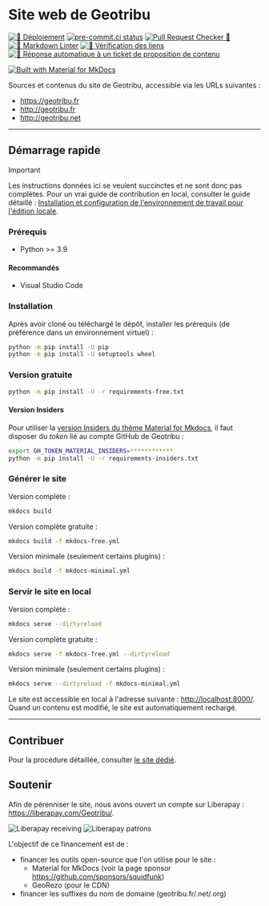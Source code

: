 # Site web de Geotribu

[![🚀 Déploiement](https://github.com/geotribu/website/actions/workflows/deploy.yml/badge.svg)](https://github.com/geotribu/website/actions/workflows/deploy.yml)
[![pre-commit.ci status](https://results.pre-commit.ci/badge/github/geotribu/website/master.svg)](https://results.pre-commit.ci/latest/github/geotribu/website/master)
[![Pull Request Checker 🛃](https://github.com/geotribu/website/actions/workflows/pr_checker_build.yml/badge.svg)](https://github.com/geotribu/website/actions/workflows/pr_checker_build.yml)
[![🎳 Markdown Linter](https://github.com/geotribu/website/actions/workflows/pr_linter_markdown.yml/badge.svg)](https://github.com/geotribu/website/actions/workflows/pr_linter_markdown.yml)
[![🎳 Vérification des liens](https://github.com/geotribu/website/actions/workflows/links_checker.yml/badge.svg)](https://github.com/geotribu/website/actions/workflows/links_checker.yml)
[![🤖 Réponse automatique à un ticket de proposition de contenu](https://github.com/geotribu/website/actions/workflows/issue_comment.yml/badge.svg)](https://github.com/geotribu/website/actions/workflows/issue_comment.yml)

[![Built with Material for MkDocs](https://img.shields.io/badge/Material_for_MkDocs-526CFE?style=for-the-badge&logo=MaterialForMkDocs&logoColor=white)](https://squidfunk.github.io/mkdocs-material/)

Sources et contenus du site de Geotribu, accessible via les URLs suivantes :

- <https://geotribu.fr>
- <http://geotribu.fr>
- <http://geotribu.net>

----

## Démarrage rapide

> [!IMPORTANT]  
> Les instructions données ici se veulent succinctes et ne sont donc pas complètes. Pour un vrai guide de contribution en local, consulter le guide détaillé : [Installation et configuration de l'environnement de travail pour l'édition locale](https://contribuer.geotribu.fr/).

### Prérequis

- Python >= 3.9

#### Recommandés

- Visual Studio Code

### Installation

Après avoir cloné ou téléchargé le dépôt, installer les prérequis (de préférence dans un environnement virtuel) :

```bash
python -m pip install -U pip
python -m pip install -U setuptools wheel
```

### Version gratuite

```bash
python -m pip install -U -r requirements-free.txt
```

#### Version Insiders

Pour utiliser la [version Insiders du thème Material for Mkdocs](https://squidfunk.github.io/mkdocs-material/insiders/), il faut disposer du *token* lié au compte GitHub de Geotribu :

```bash
export GH_TOKEN_MATERIAL_INSIDERS=************
python -m pip install -U -r requirements-insiders.txt
```

### Générer le site

Version complète :

```bash
mkdocs build
```

Version complète gratuite :

```bash
mkdocs build -f mkdocs-free.yml
```

Version minimale (seulement certains plugins) :

```bash
mkdocs build -f mkdocs-minimal.yml
```

### Servir le site en local

Version complète :

```bash
mkdocs serve --dirtyreload
```

Version complète gratuite :

```bash
mkdocs serve -f mkdocs-free.yml --dirtyreload
```

Version minimale (seulement certains plugins) :

```bash
mkdocs serve --dirtyreload -f mkdocs-minimal.yml
```

Le site est accessible en local à l'adresse suivante : <http://localhost:8000/>.  
Quand un contenu est modifié, le site est automatiquement rechargé.

----

## Contribuer

Pour la procédure détaillée, consulter [le site dédié](https://contribuer.geotribu.fr/).

## Soutenir

Afin de pérenniser le site, nous avons ouvert un compte sur Liberapay : <https://liberapay.com/Geotribu/>.

![Liberapay receiving](https://img.shields.io/liberapay/receives/Geotribu?color=green&label=re%C3%A7oit&style=flat-square)
![Liberapay patrons](https://img.shields.io/liberapay/patrons/Geotribu?color=blue&label=soutiens&style=flat-square)

L'objectif de ce financement est de :

- financer les outils open-source que l'on utilise pour le site :
    - Material for MkDocs (voir la page sponsor <https://github.com/sponsors/squidfunk>)
    - GeoRezo (pour le CDN)
- financer les suffixes du nom de domaine (geotribu.fr/.net/.org)
